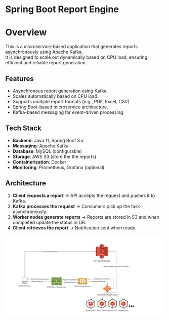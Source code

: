 # Spring Boot Report Engine

# Overview

This is a microservice-based application that generates reports asynchronously using Apache Kafka.  
It is designed to scale out dynamically based on CPU load, ensuring efficient and reliable report generation.

## Features

- Asynchronous report generation using Kafka.
- Scales automatically based on CPU load.
- Supports multiple report formats (e.g., PDF, Excel, CSV).
- Spring Boot-based microservice architecture.
- Kafka-based messaging for event-driven processing.

## Tech Stack

- **Backend**: Java 11, Spring Boot 3.x
- **Messaging**: Apache Kafka
- **Database**:  MySQL (configurable)
- **Storage**:  AWS S3 (store the the reports)
- **Containerization**: Docker
- **Monitoring**: Prometheus, Grafana (optional)

## Architecture

1. **Client requests a report** → API accepts the request and pushes it to Kafka.  
2. **Kafka processes the request** → Consumers pick up the task asynchronously.  
3. **Worker nodes generate reports** → Reports are stored in S3 and when completed update the status in DB.  
4. **Client retrieves the report** → Notification sent when ready. 

![Deployment](deployment.png)